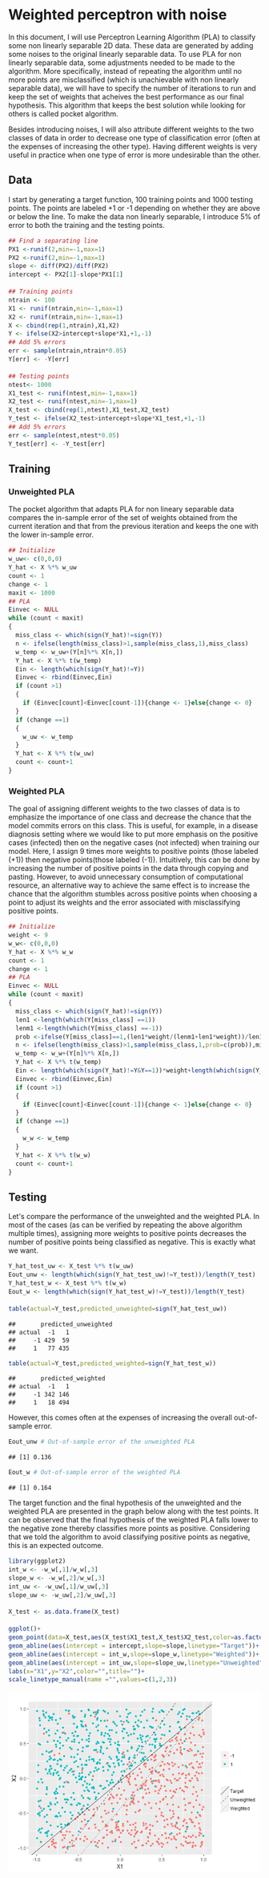 Weighted perceptron with noise
================

In this document, I will use Perceptron Learning Algorithm (PLA) to classify some non linearly separable 2D data. These data are generated by adding some noises to the original linearly separable data. To use PLA for non linearly separable data, some adjustments needed to be made to the algorithm. More specifically, instead of repeating the algorithm until no more points are misclassified (which is unachievable with non linearly separable data), we will have to specify the number of iterations to run and keep the set of weights that acheives the best performance as our final hypothesis. This algorithm that keeps the best solution while looking for others is called pocket algorithm.

Besides introducing noises, I will also attribute different weights to the two classes of data in order to decrease one type of classification error (often at the expenses of increasing the other type). Having different weights is very useful in practice when one type of error is more undesirable than the other.

Data
----

I start by generating a target function, 100 training points and 1000 testing points. The points are labeled +1 or -1 depending on whether they are above or below the line. To make the data non linearly separable, I introduce 5% of error to both the training and the testing points.

``` r
## Find a separating line
PX1 <-runif(2,min=-1,max=1)
PX2 <-runif(2,min=-1,max=1)
slope <- diff(PX2)/diff(PX2)
intercept <- PX2[1]-slope*PX1[1]

## Training points
ntrain <- 100
X1 <- runif(ntrain,min=-1,max=1)
X2 <- runif(ntrain,min=-1,max=1)
X <- cbind(rep(1,ntrain),X1,X2)
Y <- ifelse(X2>intercept+slope*X1,+1,-1)
## Add 5% errors
err <- sample(ntrain,ntrain*0.05)
Y[err] <- -Y[err] 

## Testing points
ntest<- 1000
X1_test <- runif(ntest,min=-1,max=1)
X2_test <- runif(ntest,min=-1,max=1)
X_test <- cbind(rep(1,ntest),X1_test,X2_test)
Y_test <- ifelse(X2_test>intercept+slope*X1_test,+1,-1)
## Add 5% errors
err <- sample(ntest,ntest*0.05)
Y_test[err] <- -Y_test[err] 
```

Training
--------

### Unweighted PLA

The pocket algorithm that adapts PLA for non lineary separable data compares the in-sample error of the set of weights obtained from the current iteration and that from the previous iteration and keeps the one with the lower in-sample error.

``` r
## Initialize
w_uw<- c(0,0,0)
Y_hat <- X %*% w_uw
count <- 1
change <- 1
maxit <- 1000
## PLA
Einvec <- NULL
while (count < maxit)
{
  miss_class <- which(sign(Y_hat)!=sign(Y))
  n <- ifelse(length(miss_class)>1,sample(miss_class,1),miss_class)
  w_temp <- w_uw+(Y[n]%*% X[n,])
  Y_hat <- X %*% t(w_temp)
  Ein <- length(which(sign(Y_hat)!=Y))
  Einvec <- rbind(Einvec,Ein)
  if (count >1)
  {
    if (Einvec[count]<Einvec[count-1]){change <- 1}else{change <- 0}
  }
  if (change ==1)
  {
    w_uw <- w_temp
  }
  Y_hat <- X %*% t(w_uw)
  count <- count+1
}
```

### Weighted PLA

The goal of assigning different weights to the two classes of data is to emphasize the importance of one class and decrease the chance that the model commits errors on this class. This is useful, for example, in a disease diagnosis setting where we would like to put more emphasis on the positive cases (infected) then on the negative cases (not infected) when training our model. Here, I assign 9 times more weights to positive points (those labeled \(+1\)) then negative points(those labeled \(-1\)). Intuitively, this can be done by increasing the number of positive points in the data through copying and pasting. However, to avoid unnecessary consumption of computational resource, an alternative way to achieve the same effect is to increase the chance that the algorithm stumbles across positive points when choosing a point to adjust its weights and the error associated with misclassifying positive points.

``` r
## Initialize
weight <- 9
w_w<- c(0,0,0)
Y_hat <- X %*% w_w
count <- 1
change <- 1
## PLA
Einvec <- NULL
while (count < maxit)
{
  miss_class <- which(sign(Y_hat)!=sign(Y))
  len1 <-length(which(Y[miss_class] ==1))
  lenm1 <-length(which(Y[miss_class] ==-1))
  prob <-ifelse(Y[miss_class]==1,(len1*weight/(lenm1+len1*weight))/len1, (lenm1/(lenm1+len1*weight))/lenm1)
  n <- ifelse(length(miss_class)>1,sample(miss_class,1,prob=c(prob)),miss_class)
  w_temp <- w_w+(Y[n]%*% X[n,])
  Y_hat <- X %*% t(w_temp)
  Ein <- length(which(sign(Y_hat)!=Y&Y==1))*weight+length(which(sign(Y_hat)!=Y&Y==-1))
  Einvec <- rbind(Einvec,Ein)
  if (count >1)
  {
    if (Einvec[count]<Einvec[count-1]){change <- 1}else{change <- 0}
  }
  if (change ==1)
  {
    w_w <- w_temp
  }
  Y_hat <- X %*% t(w_w)
  count <- count+1
}
```

Testing
-------

Let's compare the performance of the unweighted and the weighted PLA. In most of the cases (as can be verified by repeating the above algorithm multiple times), assigning more weights to positive points decreases the number of positive points being classified as negative. This is exactly what we want.

``` r
Y_hat_test_uw <- X_test %*% t(w_uw)
Eout_unw <- length(which(sign(Y_hat_test_uw)!=Y_test))/length(Y_test) 
Y_hat_test_w <- X_test %*% t(w_w)
Eout_w <- length(which(sign(Y_hat_test_w)!=Y_test))/length(Y_test) 

table(actual=Y_test,predicted_unweighted=sign(Y_hat_test_uw))
```

    ##       predicted_unweighted
    ## actual  -1   1
    ##     -1 429  59
    ##     1   77 435

``` r
table(actual=Y_test,predicted_weighted=sign(Y_hat_test_w))
```

    ##       predicted_weighted
    ## actual  -1   1
    ##     -1 342 146
    ##     1   18 494

However, this comes often at the expenses of increasing the overall out-of-sample error.

``` r
Eout_unw # Out-of-sample error of the unweighted PLA
```

    ## [1] 0.136

``` r
Eout_w # Out-of-sample error of the weighted PLA
```

    ## [1] 0.164

The target function and the final hypothesis of the unweighted and the weighted PLA are presented in the graph below along with the test points. It can be observed that the final hypothesis of the weighted PLA falls lower to the negative zone thereby classifies more points as positive. Considering that we told the algorithm to avoid classifying positive points as negative, this is an expected outcome.

``` r
library(ggplot2)
int_w <- -w_w[,1]/w_w[,3]
slope_w <- -w_w[,2]/w_w[,3]
int_uw <- -w_uw[,1]/w_uw[,3]
slope_uw <- -w_uw[,2]/w_uw[,3]

X_test <- as.data.frame(X_test)

ggplot()+
geom_point(data=X_test,aes(X_test$X1_test,X_test$X2_test,color=as.factor(Y_test)))+
geom_abline(aes(intercept = intercept,slope=slope,linetype="Target"))+
geom_abline(aes(intercept = int_w,slope=slope_w,linetype="Weighted"))+
geom_abline(aes(intercept = int_uw,slope=slope_uw,linetype="Unweighted"))+
labs(x="X1",y="X2",color="",title="")+
scale_linetype_manual(name ="",values=c(1,2,3))
```

![](weightedplanoise_files/figure-markdown_github/unnamed-chunk-6-1.png)
